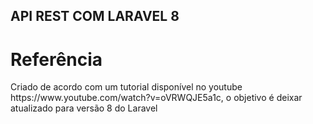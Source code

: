## API REST COM LARAVEL 8
# Referência
<p>
Criado de acordo com um tutorial disponível no youtube https://www.youtube.com/watch?v=oVRWQJE5a1c, o objetivo é deixar atualizado para versão 8 do Laravel
</p>